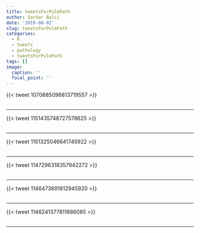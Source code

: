 ```yaml
---
title: tweetsForPulmPath
author: Serdar Balci
date: '2019-08-02'
slug: tweetsForPulmPath
categories:
  - R
  - tweets
  - pathology
  - tweetsForPulmPath
tags: []
image:
  caption: ''
  focal_point: ''
---
```



{{< tweet 1070885096813719557 >}}
<br>
<br>
<hr>
{{< tweet 1151435748727578625 >}}
<br>
<br>
<hr>
{{< tweet 1151325046641745922 >}}
<br>
<br>
<hr>
{{< tweet 1147296318357942272 >}}
<br>
<br>
<hr>
{{< tweet 1146473691812945920 >}}
<br>
<br>
<hr>
{{< tweet 1146241377811886085 >}}
<br>
<br>
<hr>
